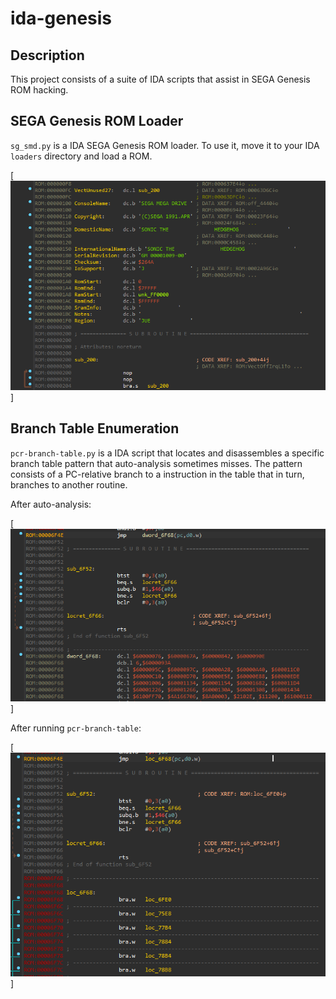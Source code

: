 # ida-genesis

## Description

This project consists of a suite of IDA scripts that assist in SEGA Genesis ROM hacking.

## SEGA Genesis ROM Loader

`sg_smd.py` is a IDA SEGA Genesis ROM loader. To use it, move it to your IDA `loaders` directory and load a ROM.

[![SG/SMD ROM Loader](screenshots/loader.png "SG/SMD ROM Loader")]

## Branch Table Enumeration

`pcr-branch-table.py` is a IDA script that locates and disassembles a specific branch table pattern that auto-analysis
sometimes misses. The pattern consists of a PC-relative branch to a instruction in the table that in turn, branches
to another routine.

After auto-analysis:

[![Missed Branch Table](screenshots/pcr-branch-table-before.png "Before")]

After running `pcr-branch-table`:

[![Scripted Branch Table Analysis](screenshots/pcr-branch-table-after.png "After")]
